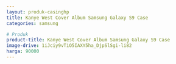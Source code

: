 ```yaml
---
layout: produk-casinghp
title: Kanye West Cover Album Samsung Galaxy S9 Case
categories: samsung

# Produk
product-title: Kanye West Cover Album Samsung Galaxy S9 Case
image-drive: 1iJciy9vTiO5IAXY5ha_DjpSlSgi-li82
harga: 90000
---
```

